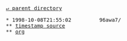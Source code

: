 <pre>
  <a href="../">&#x21b5; parent directory</a>
  
  * 1998-10-08T21:55:02&#x0009;&#x0009;96awa7/
  ** <a href="https://web.archive.org/web/20000817002053id_/w3.org/1998/10/WD-rdf-syntax-19981008/" target="_blank">timestamp source</a>
  ** <a href="org">org</a>
</pre>
